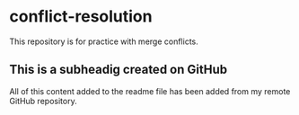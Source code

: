 # conflict-resolution
This repository is for practice with merge conflicts.
## This is a subheadig created on GitHub
All of this content added to the readme file has been added from my remote GitHub repository.
